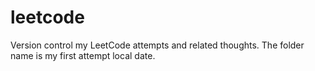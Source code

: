 # leetcode
Version control my LeetCode attempts and related thoughts.
The folder name is my first attempt local date.